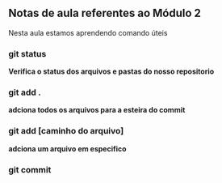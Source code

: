 ## Notas de aula referentes ao Módulo 2

Nesta aula estamos aprendendo comando úteis

### git status
**Verifica o status dos arquivos e pastas do nosso repositorio**

### git add .
**adciona todos os arquivos para a esteira do commit**
 
### git add [caminho do arquivo]
**adciona um arquivo em especifico**


### git commit

